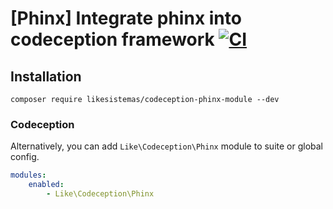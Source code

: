 # [Phinx] Integrate phinx into codeception framework [![CI](https://github.com/likesistemas/codeception-phinx-module/actions/workflows/ci.yml/badge.svg)](https://github.com/likesistemas/codeception-phinx-module/actions/workflows/ci.yml)

## Installation

```
composer require likesistemas/codeception-phinx-module --dev
```

### Codeception

Alternatively, you can add `Like\Codeception\Phinx` module to suite or global config.

```yml
modules:
    enabled:
        - Like\Codeception\Phinx
```
